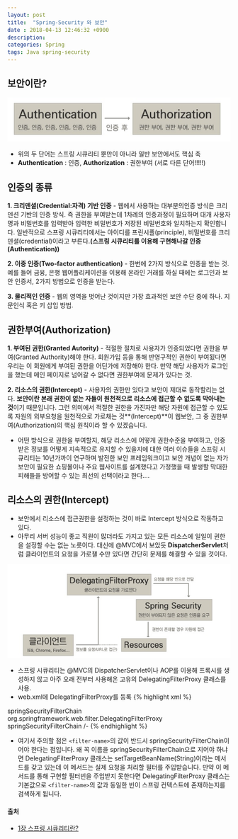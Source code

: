 ```yaml
---
layout: post
title:  "Spring-Security 와 보안"
date : 2018-04-13 12:46:32 +0900
description: 
categories: Spring
tags: Java spring-security
---
```


## 보안이란?
![이미지](/post_assets/2018-04-11/authenticationAnd.jpg)
- 위의 두 단어는 스프링 시큐리티 뿐만이 아니라 일반 보안에서도 핵심 축
- **Authentication** : 인증, **Authorization** : 권한부여 (서로 다른 단어!!!!!)

## 인증의 종류
**1. 크리덴셜(Credential:자격) 기반 인증** - 웹에서 사용하는 대부분의인증 방식은 크리덴션 기반의 인증 방식. 즉 권한을 부여받는데 1차례의 인증과정이 필요하며 대개 사용자명과 비밀번호를 입력받아 입력한 비밀번호가 저장된 비밀번호와 일치하는지 확인합니다. 일반적으로 스프링 시큐리티에서는 아이디를 프린시플(principle), 비밀번호를 크리덴셜(credential)이라고 부른다.**(스프링 시큐리티를 이용해 구현해나갈 인증(Authentication))**

**2. 이중 인증(Two-factor authentication)** - 한번에 2가지 방식으로 인증을 받는 것. 예를 들어 금융, 은행 웹어플리케이션을 이용해 온라인 거래를 하실 때에는 로그인과 보안 인증서, 2가지 방법으로 인증을 받는다.

**3. 물리적인 인증** - 웹의 영역을 벗어난 것이지만 가장 효과적인 보안 수단 중에 하나. 지문인식 혹은 키 삽입 방법.

## 권한부여(Authorization)
**1. 부여된 권한(Granted Autority)** - 적절한 절차로 사용자가 인증되었다면 권한을 부여(Granted Authority)해야 한다. 회원가입 등을 통해 반영구적인 권한이 부여됬다면 우리는 이 회원에게 부여된 권한을 어딘가에 저장해야 한다. 만약 해당 사용자가 로그인을 했는데 메인 페이지로 넘어갈 수 없다면 권한부여에 문제가 있다는 것.

**2. 리소스의 권한(Intercept)** - 사용자의 권한만 있다고 보안이 제대로 동작할리는 없다. **보안이란 본래 권한이 없는 자들이 원천적으로 리소스에 접근할 수 없도록 막아내는 것**이기 때문입니다. 그런 의미에서 적절한 권한을 가진자만 해당 자원에 접근할 수 있도록 자원의 외부요청을 원천적으로 가로채는 것**(Intercept)**이 웹보안, 그 중 권한부여(Authorization)의 핵심 원칙이라 할 수 있겠습니다.

- 어떤 방식으로 권한을 부여할지, 해당 리소스에 어떻게 권한수준을 부여하고, 인증받은 정보를 어떻게 지속적으로 유지할 수 있을지에 대한 여러 이슈들을 스프링 시큐리티는 10년가까이 연구하며 발전한 보안 프레임워크이고 보안 개념이 없는 자가 보안이 필요한 쇼핑몰이나 주요 웹사이트를 설계했다고 가정했을 때 발생할 막대한 피해들을 방어할 수 있는 최선의 선택이라고 한다....


## 리소스의 권한(Intercept)
- 보안에서 리소스에 접근권한을 설정하는 것이 바로 Intercept 방식으로 작동하고 있다.
- 아무리 서버 성능이 좋고 직원이 많더라도 가지고 있는 모든 리소스에 일일이 권한을 설정할 수는 없는 노릇이다. 대신에 @MVC에서 보았듯 **DispatcherServlet**처럼 클라이언트의 요청을 가로챌 수만 있다면 간단히 문제를 해결할 수 있을 것이다.

![이미지](/post_assets/2018-04-11/intercept.jpg)

- 스프링 시큐리티는 @MVC의 DispatcherServlet이나 AOP를 이용해 프록시를 생성하지 않고 아주 오래 전부터 사용해온 고유의 DelegatingFilterProxy 클래스를 사용.
- web.xml에 DelegatingFilterProxy를 등록
{% highlight xml %}
<filter>
	<filter-name>springSecurityFilterChain</filter-name>
	<filter-class>org.springframework.web.filter.DelegatingFilterProxy</filter-class>
</filter>
<filter-mapping>
	<filter-name>springSecurityFilterChain</filter-name>
	<url-pattern>/-</url-pattern>
</filter-mapping>
{% endhighlight %}

- 여기서 주의할 점은 `<filter-name>`의 값이 반드시 springSecurityFilterChain이어야 한다는 점입니다. 왜 꼭 이름을 springSecurityFilterChain으로 지어야 하냐면 DelegatingFilterProxy 클래스는 setTargetBeanName(String)이라는 메서드를 갖고 있는데 이 메서드는 실제 요청을 처리할 필터를 주입받습니다. 만약 이 메서드를 통해 구현할 필터빈을 주입받지 못한다면 DelegatingFilterProxy 클래스는 기본값으로 `<filter-name>`의 값과 동일한 빈이 스프링 컨텍스트에 존재하는지를 검색하게 됩니다.


#### 출처
- [1장 스프링 시큐리티란?](http://egloos.zum.com/springmvc/v/504862)
